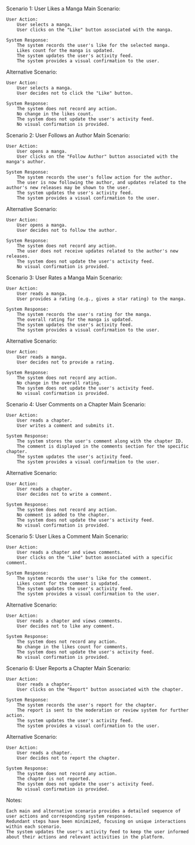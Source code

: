 Scenario 1: User Likes a Manga
Main Scenario:

    User Action:
        User selects a manga.
        User clicks on the "Like" button associated with the manga.

    System Response:
        The system records the user's like for the selected manga.
        Likes count for the manga is updated.
        The system updates the user's activity feed.
        The system provides a visual confirmation to the user.

Alternative Scenario:

    User Action:
        User selects a manga.
        User decides not to click the "Like" button.

    System Response:
        The system does not record any action.
        No change in the likes count.
        The system does not update the user's activity feed.
        No visual confirmation is provided.

Scenario 2: User Follows an Author
Main Scenario:

    User Action:
        User opens a manga.
        User clicks on the "Follow Author" button associated with the manga's author.

    System Response:
        The system records the user's follow action for the author.
        The user is now following the author, and updates related to the author's new releases may be shown to the user.
        The system updates the user's activity feed.
        The system provides a visual confirmation to the user.

Alternative Scenario:

    User Action:
        User opens a manga.
        User decides not to follow the author.

    System Response:
        The system does not record any action.
        The user does not receive updates related to the author's new releases.
        The system does not update the user's activity feed.
        No visual confirmation is provided.

Scenario 3: User Rates a Manga
Main Scenario:

    User Action:
        User reads a manga.
        User provides a rating (e.g., gives a star rating) to the manga.

    System Response:
        The system records the user's rating for the manga.
        The overall rating for the manga is updated.
        The system updates the user's activity feed.
        The system provides a visual confirmation to the user.

Alternative Scenario:

    User Action:
        User reads a manga.
        User decides not to provide a rating.

    System Response:
        The system does not record any action.
        No change in the overall rating.
        The system does not update the user's activity feed.
        No visual confirmation is provided.

Scenario 4: User Comments on a Chapter
Main Scenario:

    User Action:
        User reads a chapter.
        User writes a comment and submits it.

    System Response:
        The system stores the user's comment along with the chapter ID.
        The comment is displayed in the comments section for the specific chapter.
        The system updates the user's activity feed.
        The system provides a visual confirmation to the user.

Alternative Scenario:

    User Action:
        User reads a chapter.
        User decides not to write a comment.

    System Response:
        The system does not record any action.
        No comment is added to the chapter.
        The system does not update the user's activity feed.
        No visual confirmation is provided.

Scenario 5: User Likes a Comment
Main Scenario:

    User Action:
        User reads a chapter and views comments.
        User clicks on the "Like" button associated with a specific comment.

    System Response:
        The system records the user's like for the comment.
        Likes count for the comment is updated.
        The system updates the user's activity feed.
        The system provides a visual confirmation to the user.

Alternative Scenario:

    User Action:
        User reads a chapter and views comments.
        User decides not to like any comment.

    System Response:
        The system does not record any action.
        No change in the likes count for comments.
        The system does not update the user's activity feed.
        No visual confirmation is provided.

Scenario 6: User Reports a Chapter
Main Scenario:

    User Action:
        User reads a chapter.
        User clicks on the "Report" button associated with the chapter.

    System Response:
        The system records the user's report for the chapter.
        The report is sent to the moderation or review system for further action.
        The system updates the user's activity feed.
        The system provides a visual confirmation to the user.

Alternative Scenario:

    User Action:
        User reads a chapter.
        User decides not to report the chapter.

    System Response:
        The system does not record any action.
        The chapter is not reported.
        The system does not update the user's activity feed.
        No visual confirmation is provided.

Notes:

    Each main and alternative scenario provides a detailed sequence of user actions and corresponding system responses.
    Redundant steps have been minimized, focusing on unique interactions within each scenario.
    The system updates the user's activity feed to keep the user informed about their actions and relevant activities in the platform.

